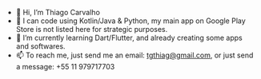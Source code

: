 - 👋 Hi, I’m Thiago Carvalho
- 👀 I can code using Kotlin/Java & Python, my main app on Google Play Store is not listed here for strategic purposes.
- 🌱 I’m currently learning Dart/Flutter, and already creating some apps and softwares.
- 📫 To reach me, just send me an email: tgthiag@gmail.com, or just send a message: +55 11 979717703

<!---
tgthiag/tgthiag is a ✨ special ✨ repository because its `README.md` (this file) appears on your GitHub profile.
You can click the Preview link to take a look at your changes.
--->
